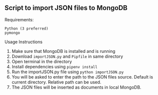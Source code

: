 ## Script to import JSON files to MongoDB
Requirements:
	
	Python (3 preferred)
	pymongo

Usage Instructions

 1. Make sure that MongoDB is installed and is running
 2. Download `importJSON.py` and `Pipfile` in same directory
 3. Open terminal in the directory
 4. Install dependencies using `pipenv install`
 6. Run the importJSON.py file using `python importJSON.py`
 7. You will be asked to enter the path to the JSON files source. Default is current directory. Relative path can be used.
 8. The JSON files will be inserted as documents in local MongoDB.
